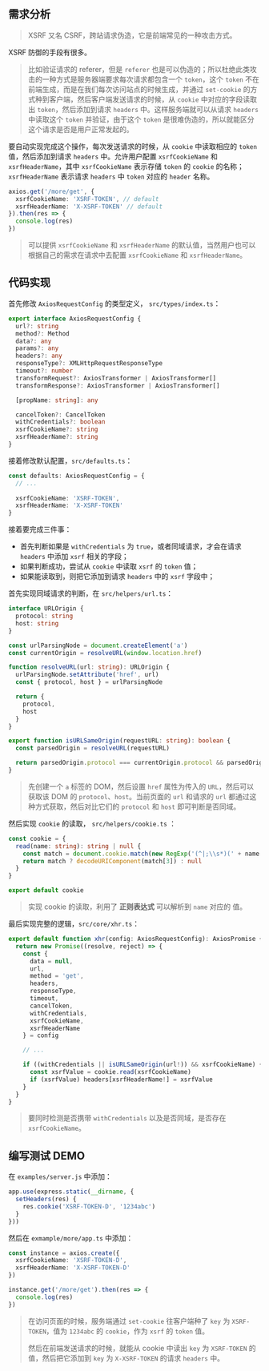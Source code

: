 ## 需求分析

> XSRF 又名 CSRF，跨站请求伪造，它是前端常见的一种攻击方式。

XSRF 防御的手段有很多。

> 比如验证请求的 referer，但是 `referer` 也是可以伪造的；所以杜绝此类攻击的一种方式是服务器端要求每次请求都包含一个 `token`，这个 `token` 不在前端生成，而是在我们每次访问站点的时候生成，并通过 `set-cookie` 的方式种到客户端，然后客户端发送请求的时候，从 `cookie` 中对应的字段读取出 `token`，然后添加到请求 `headers` 中。这样服务端就可以从请求 `headers` 中读取这个 `token` 并验证，由于这个 `token` 是很难伪造的，所以就能区分这个请求是否是用户正常发起的。

要自动实现完成这个操作，每次发送请求的时候，从 `cookie` 中读取相应的 `token` 值，然后添加到请求 `headers` 中。允许用户配置 `xsrfCookieName` 和 `xsrfHeaderName`，其中 `xsrfCookieName` 表示存储 `token` 的 `cookie` 的名称； `xsrfHeaderName` 表示请求 `headers` 中 `token` 对应的 `header` 名称。

```typescript
axios.get('/more/get', {
  xsrfCookieName: 'XSRF-TOKEN', // default
  xsrfHeaderName: 'X-XSRF-TOKEN' // default
}).then(res => {
  console.log(res)
})
```

> 可以提供 `xsrfCookieName` 和 `xsrfHeaderName` 的默认值，当然用户也可以根据自己的需求在请求中去配置 `xsrfCookieName` 和 `xsrfHeaderName`。



## 代码实现

首先修改 `AxiosRequestConfig` 的类型定义， `src/types/index.ts`：

```typescript
export interface AxiosRequestConfig {
  url?: string
  method?: Method
  data?: any
  params?: any
  headers?: any
  responseType?: XMLHttpRequestResponseType
  timeout?: number
  transformRequest?: AxiosTransformer | AxiosTransformer[]
  transformResponse?: AxiosTransformer | AxiosTransformer[]

  [propName: string]: any

  cancelToken?: CancelToken
  withCredentials?: boolean
  xsrfCookieName?: string
  xsrfHeaderName?: string
}
```



接着修改默认配置，`src/defaults.ts`：

```typescript
const defaults: AxiosRequestConfig = {
  // ...
  
  xsrfCookieName: 'XSRF-TOKEN',
  xsrfHeaderName: 'X-XSRF-TOKEN'
}
```



接着要完成三件事：

+ 首先判断如果是 `withCredentials` 为 `true`，或者同域请求，才会在请求 `headers` 中添加 `xsrf` 相关的字段；
+ 如果判断成功，尝试从 `cookie` 中读取 `xsrf` 的 `token` 值；
+ 如果能读取到，则把它添加到请求 `headers` 中的 `xsrf` 字段中；



首先实现同域请求的判断，在 `src/helpers/url.ts`：

```typescript
interface URLOrigin {
  protocol: string
  host: string
}

const urlParsingNode = document.createElement('a')
const currentOrigin = resolveURL(window.location.href)

function resolveURL(url: string): URLOrigin {
  urlParsingNode.setAttribute('href', url)
  const { protocol, host } = urlParsingNode

  return {
    protocol,
    host
  }
}

export function isURLSameOrigin(requestURL: string): boolean {
  const parsedOrigin = resolveURL(requestURL)

  return parsedOrigin.protocol === currentOrigin.protocol && parsedOrigin.host === currentOrigin.host
}
```

> 先创建一个 `a` 标签的 DOM，然后设置 `href` 属性为传入的 `URL`，然后可以获取该 DOM 的 `protocol`、`host`。当前页面的 `url` 和请求的 `url` 都通过这种方式获取，然后对比它们的 `protocol` 和 `host` 即可判断是否同域。



然后实现 `cookie` 的读取， `src/helpers/cookie.ts` ：

```typescript
const cookie = {
  read(name: string): string | null {
    const match = document.cookie.match(new RegExp('(^|;\\s*)(' + name + ')=([^;]*)'))
    return match ? decodeURIComponent(match[3]) : null
  }
}

export default cookie
```

> 实现 cookie 的读取，利用了 **正则表达式** 可以解析到 `name` 对应的 值。



最后实现完整的逻辑，`src/core/xhr.ts`：

```typescript
export default function xhr(config: AxiosRequestConfig): AxiosPromise {
  return new Promise((resolve, reject) => {
    const {
      data = null,
      url,
      method = 'get',
      headers,
      responseType,
      timeout,
      cancelToken,
      withCredentials,
      xsrfCookieName,
      xsrfHeaderName
    } = config

  	// ...

    if ((withCredentials || isURLSameOrigin(url!)) && xsrfCookieName) {
      const xsrfValue = cookie.read(xsrfCookieName)
      if (xsrfValue) headers[xsrfHeaderName!] = xsrfValue
    }
  }
}
```

> 要同时检测是否携带 `withCredentials` 以及是否同域，是否存在 `xsrfCookieName`。



## 编写测试 DEMO

在 `examples/server.js` 中添加：

```js
app.use(express.static(__dirname, {
  setHeaders(res) {
    res.cookie('XSRF-TOKEN-D', '1234abc')
  }
}))
```



然后在 `exmample/more/app.ts` 中添加：

```typescript
const instance = axios.create({
  xsrfCookieName: 'XSRF-TOKEN-D',
  xsrfHeaderName: 'X-XSRF-TOKEN-D'
})

instance.get('/more/get').then(res => {
  console.log(res)
})
```

> 在访问页面的时候，服务端通过 `set-cookie` 往客户端种了 `key` 为 `XSRF-TOKEN`，值为 `1234abc` 的 `cookie`，作为 `xsrf` 的 `token` 值。
>
> 然后在前端发送请求的时候，就能从 cookie 中读出 `key` 为 `XSRF-TOKEN` 的值，然后把它添加到 `key` 为 `X-XSRF-TOKEN` 的请求 `headers` 中。